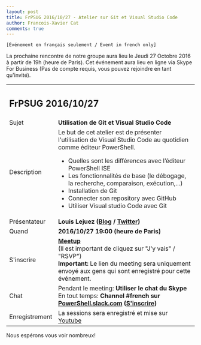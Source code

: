 ```yaml
---
layout: post
title: FrPSUG 2016/10/27 - Atelier sur Git et Visual Studio Code
author: Francois-Xavier Cat
comments: true
---
```


```
[Événement en français seulement / Event in french only]
```
La prochaine rencontre de notre groupe aura lieu le Jeudi 27 Octobre 2016 à partir de 19h (heure de Paris).
Cet événement aura lieu en ligne via Skype For Business (Pas de compte requis, vous pouvez rejoindre en tant qu'invité).


<table>
<tr>
<td colspan="2"><h2>FrPSUG 2016/10/27</h2></td>

</tr>
<tr>
    <td>Sujet</td>
<td> <b>Utilisation de Git et Visual Studio Code</b></td>
</tr>
<tr>
    <td>Description</td>
<td> Le but de cet atelier est de présenter l'utilisation de Visual Studio Code au quotidien comme éditeur PowerShell.

<ul>
    <li>Quelles sont les différences avec l’éditeur PowerShell ISE</li>
    <li>Les fonctionnalités de base (le débogage, la recherche, comparaison, exécution,...)</li>
    <li>Installation de Git</li>
    <li>Connecter son repository avec GitHub</li>
    <li>Utiliser Visual studio Code avec Git</li>
</ul>
</td>
</tr>
<tr>
    <td>Présentateur</td>
<td> <b>Louis Lejuez (<a href="http://tazmenworld.com/">Blog</a> / <a href="https://twitter.com/tazmen3">Twitter</a>)</b></td>
</tr>
<tr>
    <td>Quand</td>
<td> <b>2016/10/27 19:00 (heure de Paris)</b></td>
</tr>
<tr>
    <td>S'inscrire</td>
<td> <b><a href="http://www.meetup.com/FrenchPSUG/events/234908952/">Meetup</a></b> <br>(Il est important de cliquez sur "J'y vais" / "RSVP")
<br> <b>Important:</b> Le lien du meeting sera uniquement envoyé aux gens qui sont enregistré pour cette événement.
</td>
</tr>
<tr>
    <td>Chat</td>
<td>Pendant le meeting: <b>Utiliser le chat du Skype</b> <br> En tout temps:<b> Channel #french sur <a href="https://powershell.slack.com/Slack">PowerShell.slack.com</a>  (<a href="http://slack.poshcode.org/">S'inscrire</a>)</b></td>
</tr>
<tr>
    <td>Enregistrement</td>
<td>La sessions sera enregistré et mise sur <a href="https://www.youtube.com/channel/UCyxicOKZNm_u1opF_xAYfDA">Youtube</a></td>
</tr>
</table>

Nous espérons vous voir nombreux!
